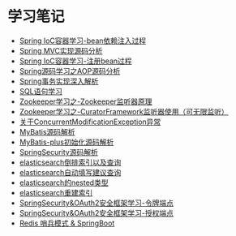 学习笔记
===================
* [Spring IoC容器学习-bean依赖注入过程](http://note.youdao.com/noteshare?id=624fcbfb38f6383cec0991ce83c19c5e&sub=65a892458538eeca03c4a2e3ab93a1e0)    
* [Spring MVC实现源码分析](http://note.youdao.com/noteshare?id=6b38408f9e21444057368247833a91c7&sub=CB214C822BF64A9BAE1B4DB2182D1799)
* [Spring IoC容器学习-注册bean过程](http://note.youdao.com/noteshare?id=6a943413146a55b2cad180d247859d23&sub=9243CB8667FB4018A6D856B3D98292F5)
* [Spring源码学习之AOP源码分析](https://github.com/lucky-xin/Learning/blob/gh-pages/md/Spring%E6%BA%90%E7%A0%81%E5%AD%A6%E4%B9%A0%E4%B9%8BAOP.md)
* [Spring事务实现深入解析](https://github.com/lucky-xin/Learning/blob/gh-pages/md/SpringBoot%E4%BA%8B%E5%8A%A1%E5%AE%9E%E7%8E%B0%E5%8E%9F%E7%90%86.md)
* [SQL语句学习](http://note.youdao.com/noteshare?id=ad0ca96a3b7f20087a621cfe1fb3131a)
* [Zookeeper学习之-Zookeeper监听器原理](http://note.youdao.com/noteshare?id=c05ddbd83ff16734423b3debaa74df9f&sub=C6417CFE05A8491E9F44621FFF467651)
* [Zookeeper学习之-CuratorFramework监听器使用（可无限监听）](http://note.youdao.com/noteshare?id=57376db91ebc52e33e35daa58fb34e9b&sub=C23C9D65A807447EB64133C08E4C401C)
* [关于ConcurrentModificationException异常](http://note.youdao.com/noteshare?id=701be139972656189121ec91b80bf315&sub=28FE708CB5CE4529B390942B4FD0B0A9)
* [MyBatis源码解析](https://github.com/lucky-xin/Learning/blob/gh-pages/md/Mybatis%E6%BA%90%E7%A0%81%E5%88%86%E6%9E%90.md)
* [MyBatis-plus初始化源码解析](https://github.com/lucky-xin/Learning/blob/gh-pages/md/MyBatis-plus%E5%88%9D%E5%A7%8B%E5%8C%96%E6%B5%81%E7%A8%8B.md)
* [SpringSecurity源码解析](https://github.com/lucky-xin/Learning/blob/gh-pages/md/SpringBoot%20SpringSecurity%26OAuth%E5%AE%89%E5%85%A8%E6%A1%86%E6%9E%B6%E5%AD%A6%E4%B9%A0.md)
* [elasticsearch倒排索引以及查询](https://github.com/lucky-xin/Learning/blob/gh-pages/md/elasticsearch.md)
* [elasticsearch自动填写建议查询](https://github.com/lucky-xin/Learning/blob/gh-pages/md/elasticsearch-completion.md)
* [elasticsearch的nested类型](https://github.com/lucky-xin/Learning/blob/gh-pages/md/elasticsearch-nested%E7%B1%BB%E5%9E%8B.md)
* [elasticsearch重建索引](https://github.com/lucky-xin/Learning/blob/gh-pages/md/elasticsearch-reindex.md)
* [SpringSecurity&OAuth2安全框架学习-令牌端点](https://github.com/lucky-xin/Learning/blob/gh-pages/md/SpringSecurity%26OAuth2%E5%AE%89%E5%85%A8%E6%A1%86%E6%9E%B6%E5%AD%A6%E4%B9%A0-TokenEndpoint.md)
* [SpringSecurity&OAuth2安全框架学习-授权端点](https://github.com/lucky-xin/Learning/blob/gh-pages/md/SpringSecurity%26OAuth2%E5%AE%89%E5%85%A8%E6%A1%86%E6%9E%B6%E5%AD%A6%E4%B9%A0-AuthorizationEndpoint.md)
* [Redis 哨兵模式 & SpringBoot](https://github.com/lucky-xin/Learning/blob/gh-pages/md/Redis-Sentinel.md)

